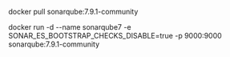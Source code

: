 docker pull sonarqube:7.9.1-community

docker run -d --name sonarqube7 -e SONAR_ES_BOOTSTRAP_CHECKS_DISABLE=true -p 9000:9000 sonarqube:7.9.1-community
